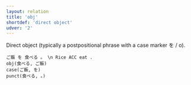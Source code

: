 ```yaml
---
layout: relation
title: 'obj'
shortdef: 'direct object'
udver: '2'
---
```


Direct object (typically a postpositional phrase with a case marker を / o).

~~~ sdparse
ご飯 を 食べる 。 \n Rice ACC eat .
obj(食べる, ご飯)
case(ご飯, を)
punct(食べる, 。)
~~~
<!-- Interlanguage links updated So kvě 14 19:03:58 CEST 2022 -->

